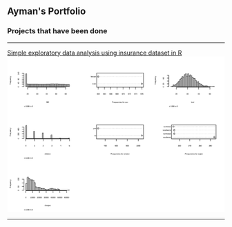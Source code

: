 ## Ayman's Portfolio

### Projects that have been done
---
[Simple exploratory data analysis using insurance dataset in R](https://rpubs.com/rafzarin/exlab2)
<img src="images/rpubs_exlab2.png?raw=true"/>

---
